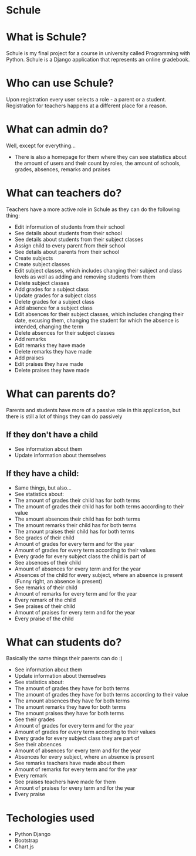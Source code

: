 # Schule
# What is Schule?
Schule is my final project for a course in university called Programming with Python. Schule is a Django application that represents an online gradebook. 
# Who can use Schule?
Upon registration every user selects a role - a parent or a student. Registration for teachers happens at a different place for a reason.
# What can admin do?
Well, except for everything... 
- There is also a homepage for them where they can see statistics about the amount of users and their count by roles, the amount of schools, grades, absences, remarks and praises
# What can teachers do?
Teachers have a more active role in Schule as they can do the following thing:
- Edit information of students from their school
- See details about students from their school
- See details about students from their subject classes
- Assign child to every parent from their school
- See details about parents from their school
- Create subjects
- Create subject classes
- Edit subject classes, which includes changing their subject and class levels as well as adding and removing students from them
- Delete subject classes
- Add grades for a subject class
- Update grades for a subject class
- Delete grades for a subject class
- Add absence for a subject class
- Edit absences for their subject classes, which includes changing their date, excusing them, changing the student for which the absence is intended, changing the term
- Delete absences for their subject classes
- Add remarks
- Edit remarks they have made
- Delete remarks they have made
- Add praises
- Edit praises they have made
- Delete praises they have made
# What can parents do?
Parents and students have more of a passive role in this application, but there is still a lot of things they can do passively
## If they don't have a child
- See information about them
- Update information about themselves
## If they have a child:
- Same things, but also...
- See statistics about:
- The amount of grades their child has for both terms
- The amount of grades their child has for both terms according to their value
- The amount absences their child has for both terms
- The amount remarks their child has for both terms
- The amount praises their child has for both terms
- See grades of their child
- Amount of grades for every term and for the year
- Amount of grades for every term according to their values
- Every grade for every subject class the child is part of
- See absences of their child
- Amount of absences for every term and for the year
- Absences of the child for every subject, where an absence is present (Funny right, an absence is present)
- See remarks of their child
- Amount of remarks for every term and for the year
- Every remark of the child 
- See praises of their child
- Amount of praises for every term and for the year
- Every praise of the child 
# What can students do?
Basically the same things their parents can do :)
- See information about them
- Update information about themselves
- See statistics about:
- The amount of grades they have for both terms
- The amount of grades they have for both terms according to their value
- The amount absences they have for both terms
- The amount remarks they have for both terms
- The amount praises they have for both terms
- See their grades 
- Amount of grades for every term and for the year
- Amount of grades for every term according to their values
- Every grade for every subject class they are part of
- See their absences 
- Amount of absences for every term and for the year
- Absences for every subject, where an absence is present 
- See remarks teachers have made about them
- Amount of remarks for every term and for the year
- Every remark 
- See praises teachers have made for them
- Amount of praises for every term and for the year
- Every praise 
# Techologies used
- Python Django
- Bootstrap
- Chart.js

